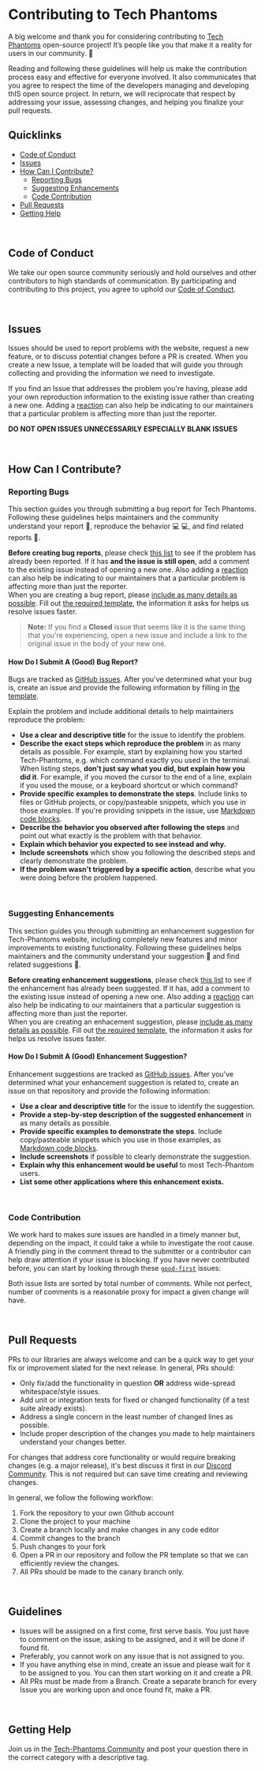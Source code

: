 # Contributing to Tech Phantoms

A big welcome and thank you for considering contributing to [Tech Phantoms](https://techphantoms.co) open-source project! It’s people like you that make it a reality for users in our community. 🚀

Reading and following these guidelines will help us make the contribution process easy and effective for everyone involved. It also communicates that you agree to respect the time of the developers managing and developing thIS open source project. In return, we will reciprocate that respect by addressing your issue, assessing changes, and helping you finalize your pull requests.

## Quicklinks

* [Code of Conduct](#code-of-conduct)
* [Issues](#issues)
* [How Can I Contribute?](#how-can-i-contribute)
    * [Reporting Bugs](#reporting-bugs)
    * [Suggesting Enhancements](#suggesting-enhancements)
    * [Code Contribution](#code-contribution)
* [Pull Requests](#pull-requests)
* [Getting Help](#getting-help)

<br/>

## Code of Conduct

We take our open source community seriously and hold ourselves and other contributors to high standards of communication. By participating and contributing to this project, you agree to uphold our [Code of Conduct](https://github.com/Tech-Phantoms/Tech-Phantoms/blob/canary/CODE_OF_CONDUCT.md).

<br/>

## Issues

Issues should be used to report problems with the website, request a new feature, or to discuss potential changes before a PR is created. When you create a new Issue, a template will be loaded that will guide you through collecting and providing the information we need to investigate.

If you find an Issue that addresses the problem you're having, please add your own reproduction information to the existing issue rather than creating a new one. Adding a [reaction](https://github.blog/2016-03-10-add-reactions-to-pull-requests-issues-and-comments/) can also help be indicating to our maintainers that a particular problem is affecting more than just the reporter.

**DO NOT OPEN ISSUES UNNECESSARILY ESPECIALLY BLANK ISSUES**

<br/>

## How Can I Contribute?

### Reporting Bugs

This section guides you through submitting a bug report for Tech Phantoms. Following these guidelines helps maintainers and the community understand your report :pencil:, reproduce the behavior :computer: :computer:, and find related reports :mag_right:.

**Before creating bug reports**, please check [this list](https://github.com/Tech-Phantoms/Tech-Phantoms/issues?q=is%3Aopen+is%3Aissue+label%3A%22type%3A+bug%22) to see if the problem has already been reported. If it has **and the issue is still open**, add a comment to the existing issue instead of opening a new one. Also adding a [reaction](https://github.blog/2016-03-10-add-reactions-to-pull-requests-issues-and-comments/) can also help be indicating to our maintainers that a particular problem is affecting more than just the reporter. 
<br/>When you are creating a bug report, please [include as many details as possible](#how-do-i-submit-a-good-bug-report). Fill out [the required template](https://github.com/Tech-Phantoms/Tech-Phantoms/issues/new?assignees=&labels=type%3A+bug&template=bug_report.yml&title=%5BBUG%5D), the information it asks for helps us resolve issues faster.

> **Note:** If you find a **Closed** issue that seems like it is the same thing that you're experiencing, open a new issue and include a link to the original issue in the body of your new one.

#### How Do I Submit A (Good) Bug Report?

Bugs are tracked as [GitHub issues](https://guides.github.com/features/issues/). After you've determined what your bug is, create an issue and provide the following information by filling in [the template](https://github.com/Tech-Phantoms/Tech-Phantoms/issues/new?assignees=&labels=type%3A+bug&template=bug_report.yml&title=%5BBUG%5D).

Explain the problem and include additional details to help maintainers reproduce the problem:

* **Use a clear and descriptive title** for the issue to identify the problem.
* **Describe the exact steps which reproduce the problem** in as many details as possible. For example, start by explaining how you started Tech-Phantoms, e.g. which command exactly you used in the terminal. When listing steps, **don't just say what you did, but explain how you did it**. For example, if you moved the cursor to the end of a line, explain if you used the mouse, or a keyboard shortcut or which command?
* **Provide specific examples to demonstrate the steps**. Include links to files or GitHub projects, or copy/pasteable snippets, which you use in those examples. If you're providing snippets in the issue, use [Markdown code blocks](https://help.github.com/articles/markdown-basics/#multiple-lines).
* **Describe the behavior you observed after following the steps** and point out what exactly is the problem with that behavior.
* **Explain which behavior you expected to see instead and why.**
* **Include screenshots** which show you following the described steps and clearly demonstrate the problem.
* **If the problem wasn't triggered by a specific action**, describe what you were doing before the problem happened.

<br/>


### Suggesting Enhancements

This section guides you through submitting an enhancement suggestion for Tech-Phantoms website, including completely new features and minor improvements to existing functionality. Following these guidelines helps maintainers and the community understand your suggestion :pencil: and find related suggestions :mag_right:.

**Before creating enhancement suggestions**, please check [this list](https://github.com/Tech-Phantoms/Tech-Phantoms/issues?q=is%3Aopen+is%3Aissue+label%3Adesign+label%3A%22type%3A+feature%22) to see if the enhancement has already been suggested. If it has, add a comment to the existing issue instead of opening a new one. Also adding a [reaction](https://github.blog/2016-03-10-add-reactions-to-pull-requests-issues-and-comments/) can also help be indicating to our maintainers that a particular suggestion is affecting more than just the reporter.
<br/>When you are creating an enhacement suggestion, please [include as many details as possible](#how-do-i-submit-a-good-enhancement-suggestion). Fill out [the required template](https://github.com/Tech-Phantoms/Tech-Phantoms/issues/new?assignees=&labels=type%3A+feature&template=feature_request.yml&title=%5BFEATURE%5D), the information it asks for helps us resolve issues faster.

#### How Do I Submit A (Good) Enhancement Suggestion?

Enhancement suggestions are tracked as [GitHub issues](https://guides.github.com/features/issues/). After you've determined what your enhancement suggestion is related to, create an issue on that repository and provide the following information:

* **Use a clear and descriptive title** for the issue to identify the suggestion.
* **Provide a step-by-step description of the suggested enhancement** in as many details as possible.
* **Provide specific examples to demonstrate the steps**. Include copy/pasteable snippets which you use in those examples, as [Markdown code blocks](https://help.github.com/articles/markdown-basics/#multiple-lines).
* **Include screenshots** if possible to clearly demonstrate the suggestion.
* **Explain why this enhancement would be useful** to most Tech-Phantom users.
* **List some other applications where this enhancement exists.**

<br/>

### Code Contribution

We work hard to makes sure issues are handled in a timely manner but, depending on the impact, it could take a while to investigate the root cause. A friendly ping in the comment thread to the submitter or a contributor can help draw attention if your issue is blocking.
If you have never contributed before, you can start by looking through these [`good-first`](https://github.com/Tech-Phantoms/Tech-Phantoms/issues?q=is%3Aopen+is%3Aissue+label%3A%22good+first+issue%22) issues:


Both issue lists are sorted by total number of comments. While not perfect, number of comments is a reasonable proxy for impact a given change will have.

<br/>


## Pull Requests

PRs to our libraries are always welcome and can be a quick way to get your fix or improvement slated for the next release. In general, PRs should:

- Only fix/add the functionality in question **OR** address wide-spread whitespace/style issues.
- Add unit or integration tests for fixed or changed functionality (if a test suite already exists).
- Address a single concern in the least number of changed lines as possible.
- Include proper description of the changes you made to help maintainers understand your changes better.

For changes that address core functionality or would require breaking changes (e.g. a major release), it's best discuss it first in our [Discord Community](https://discord.apihacks.co/). This is not required but can save time creating and reviewing changes.

In general, we follow the following workflow:

1. Fork the repository to your own Github account
2. Clone the project to your machine
3. Create a branch locally and make changes in any code editor
4. Commit changes to the branch
5. Push changes to your fork
6. Open a PR in our repository and follow the PR template so that we can efficiently review the changes.
7. All PRs should be made to the canary branch only.

<br/>

## Guidelines

- Issues will be assigned on a first come, first serve basis. You just have to comment on the issue, asking to be assigned, and it will be done if found fit.
- Preferably, you cannot work on any issue that is not assigned to you.
- If you have anything else in mind, create an issue and please wait for it to be assigned to you. You can then start working on it and create a PR.
- All PRs must be made from a Branch. Create a separate branch for every Issue you are working upon and once found fit, make a PR.

<br/>

## Getting Help

Join us in the [Tech-Phantoms Community](https://discord.apihacks.co/) and post your question there in the correct category with a descriptive tag. 
